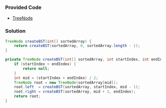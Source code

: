 ### Provided Code

- [TreeNode](https://github.com/RodneyShag/Interview_solutions/blob/master/Solutions/Implement%20a%20TreeNode.md)

### Solution

```java
TreeNode createBST(int[] sortedArray) {
    return createBST(sortedArray, 0, sortedArray.length - 1);
}

private TreeNode createBST(int[] sortedArray, int startIndex, int endIndex) {
    if (startIndex > endIndex) {
        return null;
    }
    int mid = (startIndex + endIndex) / 2;
    TreeNode root = new TreeNode(sortedArray[mid]);
    root.left  = createBST(sortedArray, startIndex, mid - 1);
    root.right = createBST(sortedArray, mid + 1, endIndex);
    return root;
}
```
